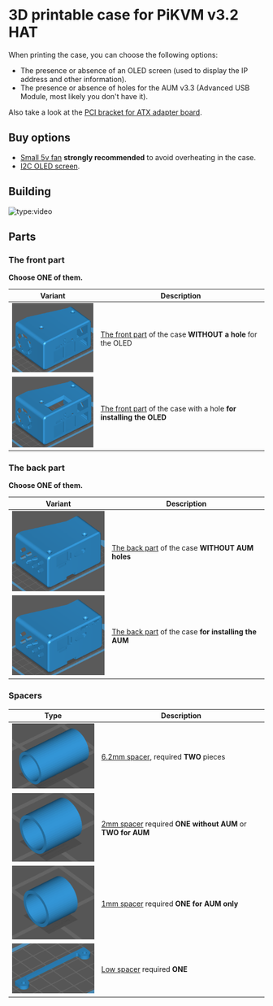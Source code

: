 # 3D printable case for PiKVM v3.2 HAT

When printing the case, you can choose the following options:

* The presence or absence of an OLED screen (used to display the IP address and other information).
* The presence or absence of holes for the AUM v3.3 (Advanced USB Module, most likely you don't have it).

Also take a look at the [PCI bracket for ATX adapter board](../atx).


## Buy options

* [Small 5v fan](https://www.amazon.com/GeeekPi-Raspberry-30x30x7mm-Brushless-Retroflag/dp/B07C9C99RM) **strongly recommended** to avoid overheating in the case.
* [I2C OLED screen](https://www.amazon.com/Pieces-Display-Module-SSD1306-Screen/dp/B08TLXYKS6).

## Building
![type:video](https://www.youtube.com/embed/-SRL92VJ870)


## Parts

### The front part

**Choose ONE of them.**

| Variant | Description |
|---------|-------------|
| <img src="case_a_no_oled.png" width=200 /> | [The front part](case_a_no_oled.stl) of the case **WITHOUT a hole** for the OLED |
| <img src="case_a.png" width=200 /> | [The front part](case_a.stl) of the case with a hole **for installing the OLED** |

### The back part

**Choose ONE of them.**

| Variant | Description |
|---------|-------------|
| <img src="case_b_no_aum.png" width=200 /> | [The back part](case_b_no_aum.stl) of the case **WITHOUT AUM holes** |
| <img src="case_b.png" width=200 /> | [The back part](case_b.stl) of the case **for installing the AUM** |

### Spacers

| Type | Description |
|------|-------------|
| <img src="spacer_6.2mm.png" width=200 /> | [6.2mm spacer](spacer_6.2mm.stl), required **TWO** pieces |
| <img src="spacer_2mm.png" width=200 /> | [2mm spacer](spacer_2mm.stl) required **ONE without AUM** or **TWO for AUM** |
| <img src="spacer_1mm.png" width=200 /> | [1mm spacer](spacer_1mm.stl) required **ONE for AUM only** |
| <img src="low_spacer.png" width=200 /> | [Low spacer](low_spacer.stl) required **ONE** |
